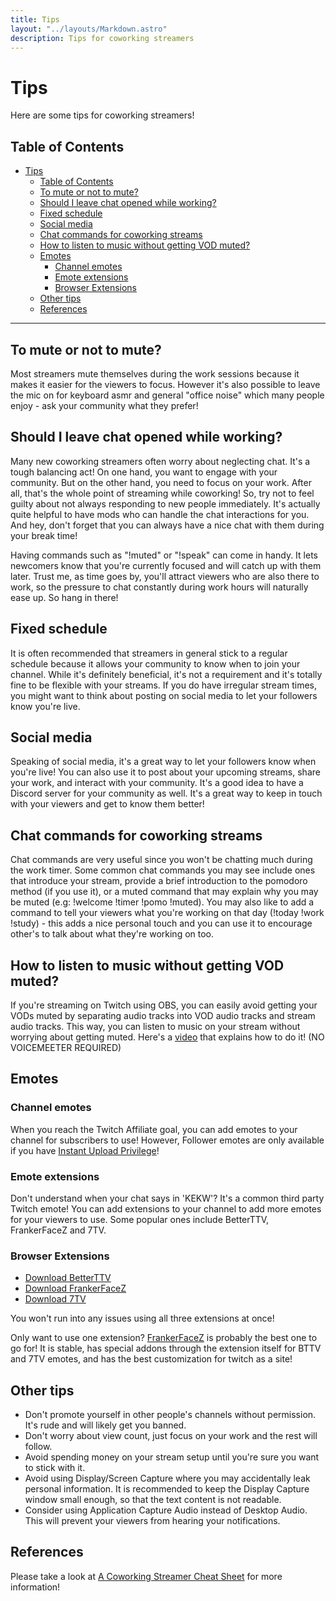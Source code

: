 ```yaml
---
title: Tips
layout: "../layouts/Markdown.astro"
description: Tips for coworking streamers
---
```


# Tips

Here are some tips for coworking streamers!

## Table of Contents
- [Tips](#tips)
  - [Table of Contents](#table-of-contents)
  - [To mute or not to mute?](#to-mute-or-not-to-mute)
  - [Should I leave chat opened while working?](#should-i-leave-chat-opened-while-working)
  - [Fixed schedule](#fixed-schedule)
  - [Social media](#social-media)
  - [Chat commands for coworking streams](#chat-commands-for-coworking-streams)
  - [How to listen to music without getting VOD muted?](#how-to-listen-to-music-without-getting-vod-muted)
  - [Emotes](#emotes)
    - [Channel emotes](#channel-emotes)
    - [Emote extensions](#emote-extensions)
    - [Browser Extensions](#browser-extensions)
  - [Other tips](#other-tips)
  - [References](#references)

---

## To mute or not to mute?

Most streamers mute themselves during the work sessions because it makes it easier for the viewers to focus. However it's also possible to leave the mic on for keyboard asmr and general "office noise" which many people enjoy - ask your community what they prefer!

## Should I leave chat opened while working?

Many new coworking streamers often worry about neglecting chat. It's a tough balancing act! On one hand, you want to engage with your community. But on the other hand, you need to focus on your work. After all, that's the whole point of streaming while coworking! So, try not to feel guilty about not always responding to new people immediately. It's actually quite helpful to have mods who can handle the chat interactions for you. And hey, don't forget that you can always have a nice chat with them during your break time!

Having commands such as "!muted" or "!speak" can come in handy. It lets newcomers know that you're currently focused and will catch up with them later. Trust me, as time goes by, you'll attract viewers who are also there to work, so the pressure to chat constantly during work hours will naturally ease up. So hang in there!

## Fixed schedule

It is often recommended that streamers in general stick to a regular schedule because it allows your community to know when to join your channel. While it's definitely beneficial, it's not a requirement and it's totally fine to be flexible with your streams. If you do have irregular stream times, you might want to think about posting on social media to let your followers know you're live.

## Social media

Speaking of social media, it's a great way to let your followers know when you're live! You can also use it to post about your upcoming streams, share your work, and interact with your community. It's a good idea to have a Discord server for your community as well. It's a great way to keep in touch with your viewers and get to know them better!

## Chat commands for coworking streams

Chat commands are very useful since you won't be chatting much during the work timer. Some common chat commands you may see include ones that introduce your stream, provide a brief introduction to the pomodoro method (if you use it), or a muted command that may explain why you may be muted (e.g: !welcome !timer !pomo !muted). You may also like to add a command to tell your viewers what you're working on that day (!today !work !study) - this adds a nice personal touch and you can use it to encourage other's to talk about what they're working on too.

## How to listen to music without getting VOD muted?

If you're streaming on Twitch using OBS, you can easily avoid getting your VODs muted by separating audio tracks into VOD audio tracks and stream audio tracks. This way, you can listen to music on your stream without worrying about getting muted. Here's a <a href="https://youtu.be/0Lj5rkqSp48/" target="_blank" class="underline hover:text-blue-400">video</a> that explains how to do it! (NO VOICEMEETER REQUIRED)

<!-- https://youtu.be/0Lj5rkqSp48 -->

## Emotes

### Channel emotes

When you reach the Twitch Affiliate goal, you can add emotes to your channel for subscribers to use! However, Follower emotes are only available if you have <a href="https://help.twitch.tv/s/article/emote-guidelines?language=en_US#instantupload" target="_blank" class="underline hover:text-blue-400">Instant Upload Privilege</a>!

### Emote extensions

Don't understand when your chat says in 'KEKW'? It's a common third party Twitch emote! You can add extensions to your channel to add more emotes for your viewers to use. Some popular ones include BetterTTV, FrankerFaceZ and 7TV.

### Browser Extensions

<ul>
  <li><a href="https://betterttv.com/" target="_blank" class="underline hover:text-blue-400">Download BetterTTV</a></li>
  <li><a href="https://www.frankerfacez.com/" target="_blank" class="underline hover:text-blue-400">Download FrankerFaceZ</a></li>
  <li><a href="https://7tv.app/" target="_blank" class="underline hover:text-blue-400">Download 7TV</a></li>
</ul>

You won't run into any issues using all three extensions at once!

Only want to use one extension? <a href="https://www.frankerfacez.com/" target="_blank" class="underline hover:text-blue-400">FrankerFaceZ</a> is probably the best one to go for! It is stable, has special addons through the extension itself for BTTV and 7TV emotes, and has the best customization for twitch as a site!

## Other tips

-    Don't promote yourself in other people's channels without permission. It's rude and will likely get you banned.
-    Don't worry about view count, just focus on your work and the rest will follow.
-    Avoid spending money on your stream setup until you're sure you want to stick with it.
-    Avoid using Display/Screen Capture where you may accidentally leak personal information. It is recommended to keep the Display Capture window small enough, so that the text content is not readable.
-    Consider using Application Capture Audio instead of Desktop Audio. This will prevent your viewers from hearing your notifications.

## References

Please take a look at <a href="https://third-stinger-20a.notion.site/A-Coworking-Streamer-Cheat-Sheet-01ee1e5ff006410d84c339069ea6546c" target="_blank" class="underline underline-offset-2 hover:text-blue-400">A Coworking Streamer Cheat Sheet</a> for more information!
